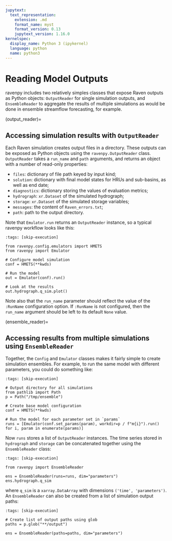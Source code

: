 ```yaml
---
jupytext:
  text_representation:
    extension: .md
    format_name: myst
    format_version: 0.13
    jupytext_version: 1.16.0
kernelspec:
  display_name: Python 3 (ipykernel)
  language: python
  name: python3
---
```


# Reading Model Outputs

ravenpy includes two relatively simples classes that expose Raven outputs as Python objects: `OutputReader` for single simulation outputs, and `EnsembleReader` to aggregate the results of multiple simulations as would be done in ensemble streamflow forecasting, for example.

(output_reader)=
## Accessing simulation results with `OutputReader`
Each Raven simulation creates output files in a directory. These outputs can be exposed as Python objects using the `ravenpy.OutputReader` class. `OutputReader` takes a `run_name` and `path` arguments, and returns an object with a number of read-only properties:
- `files`: dictionary of file path keyed by input kind;
- `solution`: dictionary with final model states for HRUs and sub-basins, as well as end date;
- `diagnostics`: dictionary storing the values of evaluation metrics;
- `hydrograph`: `xr.Dataset` of the simulated hydrograph;
- `storage`: `xr.Dataset` of the simulated storage variables;
- `messages`: the content of `Raven_errors.txt`;
- `path`: path to the output directory.

Note that `Emulator.run` returns an `OutputReader` instance, so a typical ravenpy workflow looks like this:

```{code-cell} ipython3
:tags: [skip-execution]

from ravenpy.config.emulators import HMETS
from ravenpy import Emulator

# Configure model simulation
conf = HMETS(**kwds)

# Run the model
out = Emulator(conf).run()

# Look at the results
out.hydrograph.q_sim.plot()
```

Note also that the `run_name` parameter should reflect the value of the `:RunName` configuration option. If `:RunName` is not configured, then the `run_name` argument should be left to its default `None` value.

(ensemble_reader)=
## Accessing results from multiple simulations using `EnsembleReader`

Together, the `Config` and `Emulator` classes makes it fairly simple to create simulation ensembles. For example, to run the same model with different parameters, you could do something like:

```{code-cell} ipython3
:tags: [skip-execution]

# Output directory for all simulations
from pathlib import Path
p = Path("/tmp/ensemble")

# Create base model configuration
conf = HMETS(**kwds)

# Run the model for each parameter set in `params`
runs = [Emulator(conf.set_params(param), workdir=p / f"m{i}").run() for i, param in enumerate(params)]
```

Now `runs` stores a list of `OutputReader` instances. The time series stored in `hydrograph` and `storage` can be concatenated together using the `EnsembleReader` class:

```{code-cell} ipython3
:tags: [skip-execution]

from ravenpy import EnsembleReader

ens = EnsembleReader(runs=runs, dim="parameters")
ens.hydrograph.q_sim
```

where `q_sim` is a `xarray.DataArray` with dimensions `('time', 'parameters')`. An `EnsembleReader` can also be created from a list of simulation output paths:

```{code-cell} ipython3
:tags: [skip-execution]

# Create list of output paths using glob
paths = p.glob("**/output")

ens = EnsembleReader(paths=paths, dim="parameters")
```
